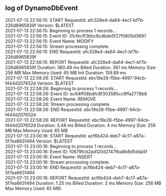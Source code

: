 ## log of DynamoDbEvent

2021-07-13 22:56:15: START RequestId: afc328e4-da64-4ec1-bf7b-226d8965839f Version: $LATEST\
2021-07-13 22:56:15: Beginning to process 1 records...\
2021-07-13 22:56:15: Event ID: 31cfecff3bbc8cdbde5f27f0605d3697\
2021-07-13 22:56:15: Event Name: MODIFY\
2021-07-13 22:56:15: Stream processing complete.\
2021-07-13 22:56:15: END RequestId: afc328e4-da64-4ec1-bf7b-226d8965839f\
2021-07-13 22:56:15: REPORT RequestId: afc328e4-da64-4ec1-bf7b-226d8965839f	Duration: 360.49 ms	Billed Duration: 361 ms	Memory Size: 256 MB	Max Memory Used: 65 MB	Init Duration: 159.89 ms\
2021-07-13 22:58:26: START RequestId: ebc19e28-f5be-4997-94cb-f444d207652d Version: $LATEST\
2021-07-13 22:58:26: Beginning to process 1 records...\
2021-07-13 22:58:26: Event ID: ec64ff58bdfc8f303585cc9ffa2778b8\
2021-07-13 22:58:26: Event Name: REMOVE\
2021-07-13 22:58:26: Stream processing complete.\
2021-07-13 22:58:26: END RequestId: ebc19e28-f5be-4997-94cb-f444d207652d\
2021-07-13 22:58:26: REPORT RequestId: ebc19e28-f5be-4997-94cb-f444d207652d	Duration: 3.48 ms	Billed Duration: 4 ms	Memory Size: 256 MB	Max Memory Used: 65 MB	\
2021-07-13 23:00:16: START RequestId: acf6b424-deb7-4c17-a87a-5f7ea8631494 Version: $LATEST\
2021-07-13 23:00:16: Beginning to process 1 records...\
2021-07-13 23:00:16: Event ID: f0679fcb2ad120d2147fba8b8d5dda5f\
2021-07-13 23:00:16: Event Name: INSERT\
2021-07-13 23:00:16: Stream processing complete.\
2021-07-13 23:00:16: END RequestId: acf6b424-deb7-4c17-a87a-5f7ea8631494\
2021-07-13 23:00:16: REPORT RequestId: acf6b424-deb7-4c17-a87a-5f7ea8631494	Duration: 1.25 ms	Billed Duration: 2 ms	Memory Size: 256 MB	Max Memory Used: 65 MB\
